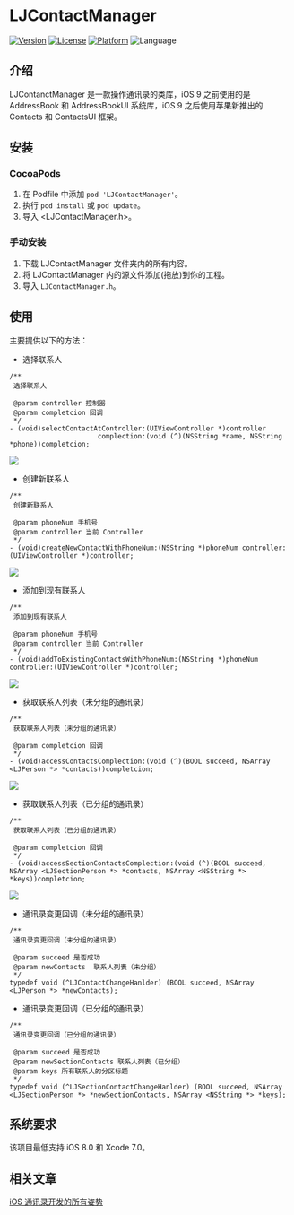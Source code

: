 # LJContactManager

[![Version](https://img.shields.io/cocoapods/v/LJContactManager.svg?style=flat)](http://cocoadocs.org/docsets/LJContactManager) [![License](https://img.shields.io/cocoapods/l/LJContactManager.svg?style=flat)](http://cocoadocs.org/docsets/LJContactManager) [![Platform](https://img.shields.io/cocoapods/p/LJContactManager.svg?style=flat)](http://cocoadocs.org/docsets/LJContactManager) ![Language](https://img.shields.io/badge/Language-%20Objective%20C%20-blue.svg)

## 介绍

LJContanctManager 是一款操作通讯录的类库，iOS 9 之前使用的是 AddressBook 和 AddressBookUI 系统库，iOS 9 之后使用苹果新推出的 Contacts 和 ContactsUI 框架。

## 安装

### CocoaPods

1. 在 Podfile 中添加  `pod 'LJContactManager'`。
2. 执行 `pod install` 或 `pod update`。
3. 导入 \<LJContactManager.h\>。

### 手动安装

1. 下载 LJContactManager 文件夹内的所有内容。
2. 将 LJContactManager 内的源文件添加(拖放)到你的工程。
3. 导入 `LJContactManager.h`。

## 使用

主要提供以下的方法：

* 选择联系人

```objc
/**
 选择联系人

 @param controller 控制器
 @param completcion 回调
 */
- (void)selectContactAtController:(UIViewController *)controller
                      complection:(void (^)(NSString *name, NSString *phone))completcion;
```

![](http://upload-images.jianshu.io/upload_images/1321491-f2d513a6e5c7959d.gif?imageMogr2/auto-orient/strip)

* 创建新联系人

```objc
/**
 创建新联系人

 @param phoneNum 手机号
 @param controller 当前 Controller
 */
- (void)createNewContactWithPhoneNum:(NSString *)phoneNum controller:(UIViewController *)controller;
```

![](http://upload-images.jianshu.io/upload_images/1321491-3f02dc899eedb2c8.gif?imageMogr2/auto-orient/strip)

* 添加到现有联系人

```objc
/**
 添加到现有联系人

 @param phoneNum 手机号
 @param controller 当前 Controller
 */
- (void)addToExistingContactsWithPhoneNum:(NSString *)phoneNum controller:(UIViewController *)controller;
```

![](http://upload-images.jianshu.io/upload_images/1321491-8108d6477fd5bba8.gif?imageMogr2/auto-orient/strip)

* 获取联系人列表（未分组的通讯录）

```objc
/**
 获取联系人列表（未分组的通讯录）
 
 @param completcion 回调
 */
- (void)accessContactsComplection:(void (^)(BOOL succeed, NSArray <LJPerson *> *contacts))completcion;
```

![](http://upload-images.jianshu.io/upload_images/1321491-bcc3c9ec2339a87c.gif?imageMogr2/auto-orient/strip)

* 获取联系人列表（已分组的通讯录）

```objc
/**
 获取联系人列表（已分组的通讯录）

 @param completcion 回调
 */
- (void)accessSectionContactsComplection:(void (^)(BOOL succeed, NSArray <LJSectionPerson *> *contacts, NSArray <NSString *> *keys))completcion;
```

![](http://upload-images.jianshu.io/upload_images/1321491-a4df44dca74e8f47.gif?imageMogr2/auto-orient/strip)

* 通讯录变更回调（未分组的通讯录）

```objc
/**
 通讯录变更回调（未分组的通讯录）
 
 @param succeed 是否成功
 @param newContacts  联系人列表（未分组）
 */
typedef void (^LJContactChangeHanlder) (BOOL succeed, NSArray <LJPerson *> *newContacts);
```

* 通讯录变更回调（已分组的通讯录）

```objc
/**
 通讯录变更回调（已分组的通讯录）
 
 @param succeed 是否成功
 @param newSectionContacts 联系人列表（已分组）
 @param keys 所有联系人的分区标题
 */
typedef void (^LJSectionContactChangeHanlder) (BOOL succeed, NSArray <LJSectionPerson *> *newSectionContacts, NSArray <NSString *> *keys);
```

## 系统要求

该项目最低支持 iOS 8.0 和 Xcode 7.0。

## 相关文章

[iOS 通讯录开发的所有姿势](http://www.jianshu.com/p/55d1c90f62c8)

